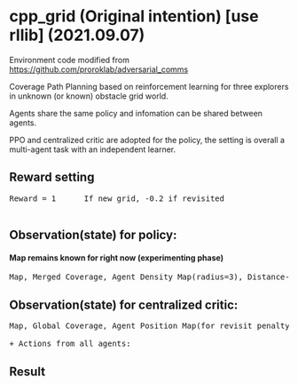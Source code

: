 # cpp_grid (Original intention) [use rllib] (2021.09.07)
Environment code modified from https://github.com/proroklab/adversarial_comms

Coverage Path Planning based on reinforcement learning for three explorers in unknown (or known) obstacle grid world.

Agents share the same policy and infomation can be shared between agents.

PPO and centralized critic are adopted for the policy, the setting is overall a multi-agent task with an independent learner. 

## Reward setting
<pre>
Reward = 1      If new grid, -0.2 if revisited

</pre>
## Observation(state) for policy:
#### Map remains known for right now (experimenting phase) 
<pre>
Map, Merged Coverage, Agent Density Map(radius=3), Distance-Border Cost Mixed Map, Position Map:             
</pre>



## Observation(state) for centralized critic:
<pre>
Map, Global Coverage, Agent Position Map(for revisit penalty), Agent Density Map(for redundancy penalty) 

+ Actions from all agents:
</pre>


## Result


